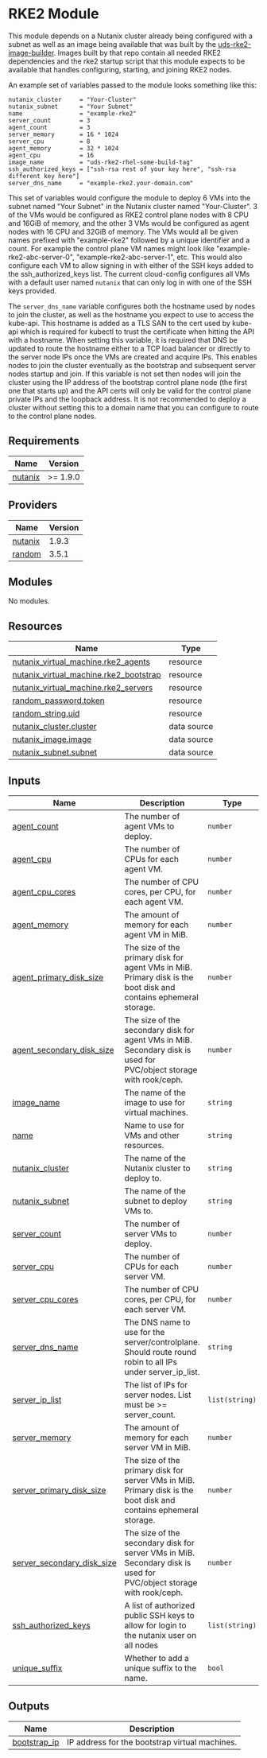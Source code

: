 # RKE2 Module

This module depends on a Nutanix cluster already being configured with a subnet as well as an image being available that was built by the [uds-rke2-image-builder](https://github.com/defenseunicorns/uds-rke2-image-builder). Images built by that repo contain all needed RKE2 dependencies and the rke2 startup script that this module expects to be available that handles configuring, starting, and joining RKE2 nodes.

An example set of variables passed to the module looks something like this:
```
nutanix_cluster     = "Your-Cluster"
nutanix_subnet      = "Your Subnet"
name                = "example-rke2"
server_count        = 3
agent_count         = 3
server_memory       = 16 * 1024
server_cpu          = 8
agent_memory        = 32 * 1024
agent_cpu           = 16
image_name          = "uds-rke2-rhel-some-build-tag"
ssh_authorized_keys = ["ssh-rsa rest of your key here", "ssh-rsa different key here"]
server_dns_name     = "example-rke2.your-domain.com"
```

This set of variables would configure the module to deploy 6 VMs into the subnet named "Your Subnet" in the Nutanix cluster named "Your-Cluster". 3 of the VMs would be configured as RKE2 control plane nodes with 8 CPU and 16GiB of memory, and the other 3 VMs would be configured as agent nodes with 16 CPU and 32GiB of memory. The VMs would all be given names prefixed with "example-rke2" followed by a unique identifier and a count. For example the control plane VM names might look like "example-rke2-abc-server-0", "example-rke2-abc-server-1", etc. This would also configure each VM to allow signing in with either of the SSH keys added to the ssh_authorized_keys list. The current cloud-config configures all VMs with a default user named `nutanix` that can only log in with one of the SSH keys provided.

The `server_dns_name` variable configures both the hostname used by nodes to join the cluster, as well as the hostname you expect to use to access the kube-api. This hostname is added as a TLS SAN to the cert used by kube-api which is required for kubectl to trust the certificate when hitting the API with a hostname. When setting this variable, it is required that DNS be updated to route the hostname either to a TCP load balancer or directly to the server node IPs once the VMs are created and acquire IPs. This enables nodes to join the cluster eventually as the bootstrap and subsequent server nodes startup and join. If this variable is not set then nodes will join the cluster using the IP address of the bootstrap control plane node (the first one that starts up) and the API certs will only be valid for the control plane private IPs and the loopback address. It is not recommended to deploy a cluster without setting this to a domain name that you can configure to route to the control plane nodes.

<!-- BEGIN_TF_DOCS -->
## Requirements

| Name | Version |
|------|---------|
| <a name="requirement_nutanix"></a> [nutanix](#requirement\_nutanix) | >= 1.9.0 |

## Providers

| Name | Version |
|------|---------|
| <a name="provider_nutanix"></a> [nutanix](#provider\_nutanix) | 1.9.3 |
| <a name="provider_random"></a> [random](#provider\_random) | 3.5.1 |

## Modules

No modules.

## Resources

| Name | Type |
|------|------|
| [nutanix_virtual_machine.rke2_agents](https://registry.terraform.io/providers/nutanix/nutanix/latest/docs/resources/virtual_machine) | resource |
| [nutanix_virtual_machine.rke2_bootstrap](https://registry.terraform.io/providers/nutanix/nutanix/latest/docs/resources/virtual_machine) | resource |
| [nutanix_virtual_machine.rke2_servers](https://registry.terraform.io/providers/nutanix/nutanix/latest/docs/resources/virtual_machine) | resource |
| [random_password.token](https://registry.terraform.io/providers/hashicorp/random/latest/docs/resources/password) | resource |
| [random_string.uid](https://registry.terraform.io/providers/hashicorp/random/latest/docs/resources/string) | resource |
| [nutanix_cluster.cluster](https://registry.terraform.io/providers/nutanix/nutanix/latest/docs/data-sources/cluster) | data source |
| [nutanix_image.image](https://registry.terraform.io/providers/nutanix/nutanix/latest/docs/data-sources/image) | data source |
| [nutanix_subnet.subnet](https://registry.terraform.io/providers/nutanix/nutanix/latest/docs/data-sources/subnet) | data source |

## Inputs

| Name | Description | Type | Default | Required |
|------|-------------|------|---------|:--------:|
| <a name="input_agent_count"></a> [agent\_count](#input\_agent\_count) | The number of agent VMs to deploy. | `number` | `6` | no |
| <a name="input_agent_cpu"></a> [agent\_cpu](#input\_agent\_cpu) | The number of CPUs for each agent VM. | `number` | n/a | yes |
| <a name="input_agent_cpu_cores"></a> [agent\_cpu\_cores](#input\_agent\_cpu\_cores) | The number of CPU cores, per CPU, for each agent VM. | `number` | `1` | no |
| <a name="input_agent_memory"></a> [agent\_memory](#input\_agent\_memory) | The amount of memory for each agent VM in MiB. | `number` | n/a | yes |
| <a name="input_agent_primary_disk_size"></a> [agent\_primary\_disk\_size](#input\_agent\_primary\_disk\_size) | The size of the primary disk for agent VMs in MiB. Primary disk is the boot disk and contains ephemeral storage. | `number` | `153600` | no |
| <a name="input_agent_secondary_disk_size"></a> [agent\_secondary\_disk\_size](#input\_agent\_secondary\_disk\_size) | The size of the secondary disk for agent VMs in MiB. Secondary disk is used for PVC/object storage with rook/ceph. | `number` | `307200` | no |
| <a name="input_image_name"></a> [image\_name](#input\_image\_name) | The name of the image to use for virtual machines. | `string` | n/a | yes |
| <a name="input_name"></a> [name](#input\_name) | Name to use for VMs and other resources. | `string` | `"rke2"` | no |
| <a name="input_nutanix_cluster"></a> [nutanix\_cluster](#input\_nutanix\_cluster) | The name of the Nutanix cluster to deploy to. | `string` | n/a | yes |
| <a name="input_nutanix_subnet"></a> [nutanix\_subnet](#input\_nutanix\_subnet) | The name of the subnet to deploy VMs to. | `string` | n/a | yes |
| <a name="input_server_count"></a> [server\_count](#input\_server\_count) | The number of server VMs to deploy. | `number` | `3` | no |
| <a name="input_server_cpu"></a> [server\_cpu](#input\_server\_cpu) | The number of CPUs for each server VM. | `number` | n/a | yes |
| <a name="input_server_cpu_cores"></a> [server\_cpu\_cores](#input\_server\_cpu\_cores) | The number of CPU cores, per CPU, for each server VM. | `number` | `1` | no |
| <a name="input_server_dns_name"></a> [server\_dns\_name](#input\_server\_dns\_name) | The DNS name to use for the server/controlplane. Should route round robin to all IPs under server\_ip\_list. | `string` | `""` | no |
| <a name="input_server_ip_list"></a> [server\_ip\_list](#input\_server\_ip\_list) | The list of IPs for server nodes. List must be >= server\_count. | `list(string)` | `[]` | no |
| <a name="input_server_memory"></a> [server\_memory](#input\_server\_memory) | The amount of memory for each server VM in MiB. | `number` | n/a | yes |
| <a name="input_server_primary_disk_size"></a> [server\_primary\_disk\_size](#input\_server\_primary\_disk\_size) | The size of the primary disk for server VMs in MiB. Primary disk is the boot disk and contains ephemeral storage. | `number` | `153600` | no |
| <a name="input_server_secondary_disk_size"></a> [server\_secondary\_disk\_size](#input\_server\_secondary\_disk\_size) | The size of the secondary disk for server VMs in MiB. Secondary disk is used for PVC/object storage with rook/ceph. | `number` | `307200` | no |
| <a name="input_ssh_authorized_keys"></a> [ssh\_authorized\_keys](#input\_ssh\_authorized\_keys) | A list of authorized public SSH keys to allow for login to the nutanix user on all nodes | `list(string)` | n/a | yes |
| <a name="input_unique_suffix"></a> [unique\_suffix](#input\_unique\_suffix) | Whether to add a unique suffix to the name. | `bool` | `true` | no |

## Outputs

| Name | Description |
|------|-------------|
| <a name="output_bootstrap_ip"></a> [bootstrap\_ip](#output\_bootstrap\_ip) | IP address for the bootstrap virtual machines. |
<!-- END_TF_DOCS -->